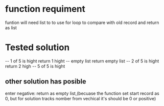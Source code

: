 # function requiment
funtion will need list to to use for loop to compare with old record and return as list

# Tested solution
-- 1 of 5 is hight return 1 hight
-- empty list return empty list
-- 2 of 5 is hight return 2 high
-- 5 of 5 is hight
## other solution has posible
enter negative: return as empty list,(becuase the function set start record as 0, but for solution tracks nomber from vechical it's should be 0 or positive)